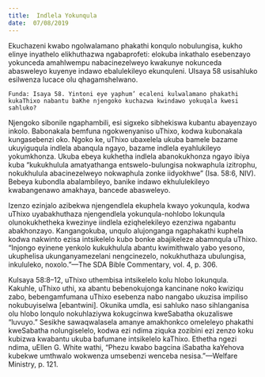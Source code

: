 ```yaml
---
title:  Indlela Yokunqula
date:  07/08/2019
---
```


Ekuchazeni kwabo ngolwalamano phakathi konqulo nobulungisa, kukho elinye inyathelo elikhuthazwa ngabaprofeti: elokuba inkathalo esebenzayo yokunceda amahlwempu nabacinezelweyo kwakunye nokunceda abasweleyo kuyenye indawo ebalulekileyo ekunquleni. UIsaya 58 usisahluko esilwenza lucace olu qhagamshelwano.

`Funda: Isaya 58. Yintoni eye yaphum’ ecaleni kulwalamano phakathi kukaThixo nabantu baKhe njengoko kuchazwa kwindawo yokuqala kwesi sahluko?`

Njengoko sibonile ngaphambili, esi sigxeko sibhekiswa kubantu abayenzayo inkolo. Babonakala bemfuna ngokwenyaniso uThixo, kodwa kubonakala kungasebenzi oko. Ngoko ke, uThixo ubaxelela ukuba bamele bazame ukuyiguqula indlela abanqula ngayo, bazame indlela eyahlukileyo yokumkhonza. Ukuba ebeya kukhetha indlela abanokukhonza ngayo ibiya kuba “kukukhulula amatyathanga entswelo-bulungisa nokwaphula izitrophu, nokukhulula abacinezelweyo nokwaphula zonke iidyokhwe” (Isa. 58:6, NIV). Bebeya kubondla abalambileyo, banike indawo ekhululekileyo kwabangenawo amakhaya, bancede abasweleyo.

Izenzo ezinjalo azibekwa njengendlela ekuphela kwayo yokunqula, kodwa uThixo uyabakhuthaza njengendlela yokunqula-nohlobo lokunqula olunokukhetheka kwezinye iindlela eziqhelekileyo ezenziwa ngabantu abakhonzayo. Kangangokuba, unqulo alujonganga ngaphakathi kuphela kodwa nakwinto ezisa intsikelelo kubo bonke abajikeleze abamnqula uThixo. “Injongo eyinene yenkolo kukukhulula abantu kwimithwalo yabo yesono, ukuphelisa ukunganyamezelani nengcinezelo, nokukhuthaza ubulungisa, inkululeko, noxolo.”—The SDA Bible Commentary, vol. 4, p. 306.

KuIsaya 58:8–12, uThixo uthembisa intsikelelo kolu hlobo lokunqula. Kakuhle, uThixo uthi, xa abantu bebenokujonga kancinane noko kwiziqu zabo, bebengamfumana uThixo esebenza nabo nangabo ukuzisa impiliso nokubuyiselwa [ebantwini]. Okunika umdla, esi sahluko naso sihlanganisa olu hlobo lonqulo nokuhlaziywa kokugcinwa kweSabatha okuzaliswe “luvuyo.” Sesikhe sawaqwalasela amanye amakhonkco omeleleyo phakathi kweSabatha nolungiselelo, kodwa ezi ndima ziquka zozibini ezi zenzo koku kubizwa kwabantu ukuba bafumane intsikelelo kaThixo. Ethetha ngezi ndima, uEllen G. White wathi, “Phezu kwabo bagcina iSabatha kaYehova kubekwe umthwalo wokwenza umsebenzi wenceba nesisa.”—Welfare Ministry, p. 121.